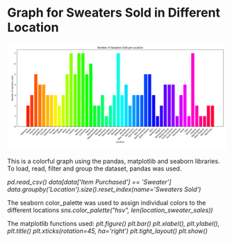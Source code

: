 # Graph for Sweaters Sold in Different Location

![Image](https://github.com/rnx2024/Matplotlib_Seaborn/blob/main/graphforshoppingtrends.png)

This is a colorful graph using the pandas, matplotlib and seaborn libraries.  
To load, read, filter and group the dataset, pandas was used. 

<i>pd.read_csv()</i>
<i>data[data['Item Purchased'] == 'Sweater']</i>
<i>data.groupby('Location').size().reset_index(name='Sweaters Sold')</i>

The seaborn color_palette was used to assign individual colors to the different locations
<i>sns.color_palette("hsv", len(location_sweater_sales))</i>

The matplotlib functions used: 
<i>plt.figure()</i>
<i>plt.bar()</i>
<i>plt.xlabel(), plt.ylabel(), plt.title()</i>
<i>plt.xticks(rotation=45, ha='right')</i>
<i>plt.tight_layout()</i>
<i>plt.show()</i>
